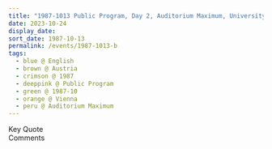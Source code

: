 ```yaml
---
title: "1987-1013 Public Program, Day 2, Auditorium Maximum, University, Vienna, Austria"
date: 2023-10-24
display_date: 
sort_date: 1987-10-13
permalink: /events/1987-1013-b
tags:
  - blue @ English
  - brown @ Austria
  - crimson @ 1987
  - deeppink @ Public Program
  - green @ 1987-10
  - orange @ Vienna
  - peru @ Auditorium Maximum
---
```


<wave-list>
  <list-title color="green" width="75">Key Quote</list-title>
  <list-item color="BlanchedAlmond"  width="200"></list-item>
  <list-item color="Lavender"></list-item>
  <list-item color="BlanchedAlmond"></list-item>
</wave-list>

<br>

<wave-list>
  <list-title color="green" width="75">Comments</list-title>
  <list-item color="BlanchedAlmond"  width="200"></list-item>
  <list-item color="Lavender"></list-item>
  <list-item color="BlanchedAlmond"></list-item>
</wave-list>